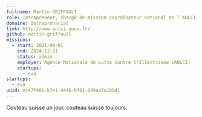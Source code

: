 ```yaml
---
fullname: Martin GRIFFAULT
role: Intrapreneur, chargé de mission coordinateur national de l'ANLCI
domaine: Intraprenariat
link: http://www.anlci.gouv.fr/
github: martin-griffault
missions:
  - start: 2021-09-01
    end: 2024-12-31
    status: admin
    employer: Agence Nationale de Lutte Contre l'Illettrisme (ANLCI)
    startups:
      - eva
startups:
  - eva
uuid: ec47f401-b7e1-4446-b761-849ac7a108d1
---
```

Couteau suisse un jour, couteau suisse toujours.